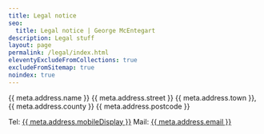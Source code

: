 ```yaml
---
title: Legal notice
seo:
  title: Legal notice | George McEntegart
description: Legal stuff
layout: page
permalink: /legal/index.html
eleventyExcludeFromCollections: true
excludeFromSitemap: true
noindex: true
---
```


{{ meta.address.name }}
{{ meta.address.street }}
{{ meta.address.town }}, {{ meta.address.county }}
{{ meta.address.postcode }}

Tel: <a href="tel:{{ meta.address.mobileCall }}">{{ meta.address.mobileDisplay }}</a>
Mail: <a href="mailto:{{ meta.address.email }}">{{ meta.address.email }}</a>
